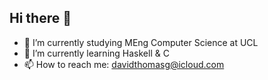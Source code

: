## Hi there 👋

- 🔭 I’m currently studying MEng Computer Science at UCL
- 🌱 I’m currently learning Haskell & C
- 📫 How to reach me: davidthomasg@icloud.com
